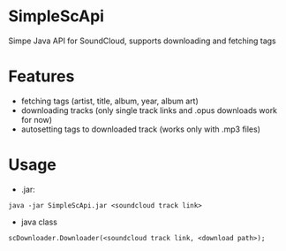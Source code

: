 # SimpleScApi
Simpe Java API for SoundCloud, supports downloading and fetching tags

# Features
- fetching tags (artist, title, album, year, album art)
- downloading tracks (only single track links and .opus downloads work for now)
- autosetting tags to downloaded track (works only with .mp3 files)
# Usage
- .jar:
```
java -jar SimpleScApi.jar <soundcloud track link>
```
- java class
```
scDownloader.Downloader(<soundcloud track link, <download path>);
```

